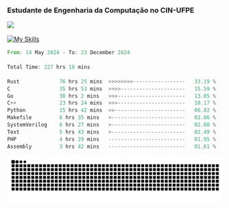 
### Estudante de Engenharia da Computação no CIN-UFPE
<div>
      <!--<img width=400 src="https://github-readme-stats.vercel.app/api?username=Zed201&show_icons=true&theme=tokyonight" /-->
      <img width=400 src='https://leetcode.card.workers.dev/Zed201?theme=nord&font=baloo&extension=null' />
</div>


[![My Skills](https://skillicons.dev/icons?i=c,cpp,rust,py,java,neovim&theme=dark)](https://skillicons.dev)

<!--START_SECTION:waka-->

```rust
From: 14 May 2024 - To: 23 December 2024

Total Time: 227 hrs 18 mins

Rust             76 hrs 25 mins  >>>>>>>>-----------------   33.19 %
C                35 hrs 53 mins  >>>>---------------------   15.59 %
Go               30 hrs 2 mins   >>>----------------------   13.05 %
C++              23 hrs 24 mins  >>>----------------------   10.17 %
Python           15 hrs 42 mins  >>-----------------------   06.82 %
Makefile         6 hrs 35 mins   >------------------------   02.86 %
SystemVerilog    6 hrs 27 mins   >------------------------   02.80 %
Text             5 hrs 43 mins   >------------------------   02.49 %
PHP              4 hrs 29 mins   -------------------------   01.95 %
Assembly         3 hrs 42 mins   -------------------------   01.61 %
```

<!--END_SECTION:waka-->

<picture>
  <source media="(prefers-color-scheme: dark)" srcset="https://github.com/Zed201/Zed201/blob/output/github-contribution-grid-snake-dark.svg" />
  <img alt="github-snake" src="https://github.com/Zed201/Zed201/blob/output/github-contribution-grid-snake-dark.svg" />
</picture>
